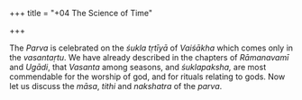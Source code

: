 +++
title = "+04 The Science of Time"

+++

The *Parva* is celebrated on the *śukla tṛtīyā* of *Vaiśākha* which comes only in the *vasantaṛtu*. We have already described in the chapters of *Rāmanavamī* and *Ugādi*, that *Vasanta* among seasons, and *śuklapaksha,* are most commendable for the worship of god, and for rituals relating to gods. Now let us discuss the *māsa*, *tithi* and *nakshatra* of the *parva*.
